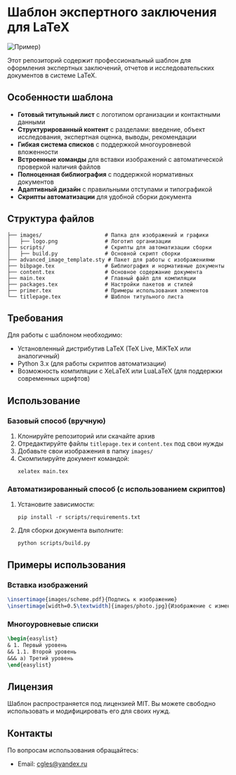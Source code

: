 # Шаблон экспертного заключения для LaTeX

![Пример]([/Images/Shablon.jpg))


Этот репозиторий содержит профессиональный шаблон для оформления экспертных заключений, отчетов и исследовательских документов в системе LaTeX.

## Особенности шаблона

- **Готовый титульный лист** с логотипом организации и контактными данными
- **Структурированный контент** с разделами: введение, объект исследования, экспертная оценка, выводы, рекомендации
- **Гибкая система списков** с поддержкой многоуровневой вложенности
- **Встроенные команды** для вставки изображений с автоматической проверкой наличия файлов
- **Полноценная библиография** с поддержкой нормативных документов
- **Адаптивный дизайн** с правильными отступами и типографикой
- **Скрипты автоматизации** для удобной сборки документа

## Структура файлов

```
├── images/                    # Папка для изображений и графики
│   ├── logo.png               # Логотип организации
├── scripts/                   # Скрипты для автоматизации сборки
│   ├── build.py               # Основной скрипт сборки
├── advanced_image_template.sty # Пакет для работы с изображениями
├── bibpage.tex                # Библиография и нормативные документы
├── content.tex                # Основное содержание документа
├── main.tex                   # Главный файл для компиляции
├── packages.tex               # Настройки пакетов и стилей
├── primer.tex                 # Примеры использования элементов
└── titlepage.tex              # Шаблон титульного листа
```

## Требования

Для работы с шаблоном необходимо:
- Установленный дистрибутив LaTeX (TeX Live, MiKTeX или аналогичный)
- Python 3.x (для работы скриптов автоматизации)
- Возможность компиляции с XeLaTeX или LuaLaTeX (для поддержки современных шрифтов)

## Использование

### Базовый способ (вручную)
1. Клонируйте репозиторий или скачайте архив
2. Отредактируйте файлы `titlepage.tex` и `content.tex` под свои нужды
3. Добавьте свои изображения в папку `images/`
4. Скомпилируйте документ командой:
   ```
   xelatex main.tex
   ```

### Автоматизированный способ (с использованием скриптов)
1. Установите зависимости:
   ```
   pip install -r scripts/requirements.txt
   ```
   
2. Для сборки документа выполните:
   ```
   python scripts/build.py
   ```

## Примеры использования

### Вставка изображений
```tex
\insertimage{images/scheme.pdf}{Подпись к изображению}
\insertimage[width=0.5\textwidth]{images/photo.jpg}{Изображение с измененным размером}
```

### Многоуровневые списки
```tex
\begin{easylist}
& 1. Первый уровень
&& 1.1. Второй уровень
&&& а) Третий уровень
\end{easylist}
```

## Лицензия

Шаблон распространяется под лицензией MIT. Вы можете свободно использовать и модифицировать его для своих нужд.

## Контакты

По вопросам использования обращайтесь:
- Email: cgles@yandex.ru
